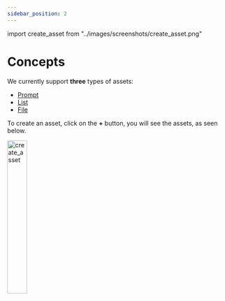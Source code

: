 ```yaml
---
sidebar_position: 2
---
```


import create_asset from "../images/screenshots/create_asset.png"

# Concepts

We currently support **three** types of assets:

- [Prompt](/concepts/Prompts)
- [List](/concepts/lists)
- [File](/concepts/Files)

To create an asset, click on the **+** button, you will see the assets, as seen below.

<img src={create_asset} alt="create_asset" width="30%" />
